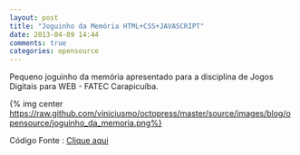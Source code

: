 ```yaml
---
layout: post
title: "Joguinho da Memória HTML+CSS+JAVASCRIPT"
date: 2013-04-09 14:44
comments: true
categories: opensource
---
```


Pequeno joguinho da memória apresentado para a disciplina de Jogos Digitais para WEB - FATEC Carapicuíba.  

{% img center https://raw.github.com/viniciusmo/octopress/master/source/images/blog/opensource/joguinho_da_memoria.png%}


Código Fonte : [Clique aqui](https://github.com/viniciusmo/memory-game "Clique aqui")

